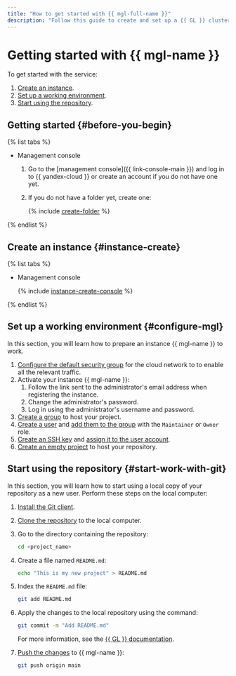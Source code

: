 ```yaml
---
title: "How to get started with {{ mgl-full-name }}"
description: "Follow this guide to create and set up a {{ GL }} cluster."
---
```


# Getting started with {{ mgl-name }}

To get started with the service:
1. [Create an instance](#instance-create).
1. [Set up a working environment](#configure-mgl).
1. [Start using the repository](#start-work-with-git).

## Getting started {#before-you-begin}

{% list tabs %}

- Management console

  1. Go to the [management console]({{ link-console-main }}) and log in to {{ yandex-cloud }} or create an account if you do not have one yet.
  1. If you do not have a folder yet, create one:

     {% include [create-folder](../_includes/create-folder.md) %}

{% endlist %}

## Create an instance {#instance-create}

{% list tabs %}

- Management console

  {% include [instance-create-console](../_includes/managed-gitlab/instance-create-console.md) %}

{% endlist %}

## Set up a working environment {#configure-mgl}

In this section, you will learn how to prepare an instance {{ mgl-name }} to work.
1. [Configure the default security group](operations/connect.md#configuring-security-groups) for the cloud network to to enable all the relevant traffic.
1. Activate your instance {{ mgl-name }}:
   1. Follow the link sent to the administrator's email address when registering the instance.
   1. Change the administrator's password.
   1. Log in using the administrator's username and password.
1. [Create a group](https://docs.gitlab.com/ee/user/group/#create-a-group) to host your project.
1. [Create a user](https://docs.gitlab.com/ee/user/profile/account/create_accounts.html) and [add them to the group](https://docs.gitlab.com/ee/user/project/members/#add-users-to-a-project) with the `Maintainer` or `Owner` role.
1. [Create an SSH key](https://docs.gitlab.com/ee/user/ssh.html) and [assign it to the user account](https://docs.gitlab.com/ee/ssh/#add-an-ssh-key-to-your-gitlab-account).
1. [Create an empty project](https://docs.gitlab.com/ee/user/project/) to host your repository.

## Start using the repository {#start-work-with-git}

In this section, you will learn how to start using a local copy of your repository as a new user. Perform these steps on the local computer:
1. [Install the Git client](https://docs.gitlab.com/ee/gitlab-basics/start-using-git.html#install-git).
1. [Clone the repository](https://docs.gitlab.com/ee/gitlab-basics/start-using-git.html#clone-a-repository) to the local computer.
1. Go to the directory containing the repository:

   ```bash
   cd <project_name>
   ```

1. Create a file named `README.md`:

   ```bash
   echo "This is my new project" > README.md
   ```

1. Index the `README.md` file:

   ```bash
   git add README.md
   ```

1. Apply the changes to the local repository using the command:

   ```bash
   git commit -m "Add README.md"
   ```

   For more information, see the [{{ GL }} documentation](https://docs.gitlab.com/ee/gitlab-basics/start-using-git.html#add-and-commit-local-changes).

1. [Push the changes](https://docs.gitlab.com/ee/gitlab-basics/start-using-git.html#send-changes-to-gitlabcom) to {{ mgl-name }}:

   ```bash
   git push origin main
   ```
